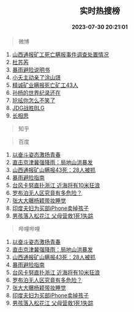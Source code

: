 <div align="center"><h2>实时热搜榜</h2><h4>2023-07-30 20:21:01</h4></div>

> 微博  

1. [山西通报矿工死亡瞒报事件调查处置情况](https://s.weibo.com/weibo?q=%23%E5%B1%B1%E8%A5%BF%E9%80%9A%E6%8A%A5%E7%9F%BF%E5%B7%A5%E6%AD%BB%E4%BA%A1%E7%9E%92%E6%8A%A5%E4%BA%8B%E4%BB%B6%E8%B0%83%E6%9F%A5%E5%A4%84%E7%BD%AE%E6%83%85%E5%86%B5%23&t=31&band_rank=1&Refer=top)<br />
2. [杜苏芮](https://s.weibo.com/weibo?q=%E6%9D%9C%E8%8B%8F%E8%8A%AE&t=31&band_rank=2&Refer=top)<br />
3. [暴雨避险说明书](https://s.weibo.com/weibo?q=%23%E6%9A%B4%E9%9B%A8%E9%81%BF%E9%99%A9%E8%AF%B4%E6%98%8E%E4%B9%A6%23&t=31&band_rank=3&Refer=top)<br />
4. [小夭主动亲了涂山璟](https://s.weibo.com/weibo?q=%23%E5%B0%8F%E5%A4%AD%E4%B8%BB%E5%8A%A8%E4%BA%B2%E4%BA%86%E6%B6%82%E5%B1%B1%E7%92%9F%23&t=31&band_rank=4&Refer=top)<br />
5. [精诚矿业瞒报死亡矿工43人](https://s.weibo.com/weibo?q=%23%E7%B2%BE%E8%AF%9A%E7%9F%BF%E4%B8%9A%E7%9E%92%E6%8A%A5%E6%AD%BB%E4%BA%A1%E7%9F%BF%E5%B7%A543%E4%BA%BA%23&t=31&band_rank=5&Refer=top)<br />
6. [孙杨的世界纪录还在](https://s.weibo.com/weibo?q=%E5%AD%99%E6%9D%A8%E7%9A%84%E4%B8%96%E7%95%8C%E7%BA%AA%E5%BD%95%E8%BF%98%E5%9C%A8&t=31&band_rank=6&Refer=top)<br />
7. [玱玹你怎么不笑了](https://s.weibo.com/weibo?q=%23%E7%8E%B1%E7%8E%B9%E4%BD%A0%E6%80%8E%E4%B9%88%E4%B8%8D%E7%AC%91%E4%BA%86%23&t=31&band_rank=7&Refer=top)<br />
8. [JDG战胜BLG](https://s.weibo.com/weibo?q=%23JDG%E6%88%98%E8%83%9CBLG%23&t=31&band_rank=8&Refer=top)<br />
9. [长相思](https://s.weibo.com/weibo?q=%E9%95%BF%E7%9B%B8%E6%80%9D&t=31&band_rank=9&Refer=top)<br />

> 知乎  


> 百度  

1. [以奋斗姿态激扬青春](https://www.baidu.com/s?wd=%E4%BB%A5%E5%A5%8B%E6%96%97%E5%A7%BF%E6%80%81%E6%BF%80%E6%89%AC%E9%9D%92%E6%98%A5&sa=fyb_news&rsv_dl=fyb_news)<br />
2. [直击京津冀强降雨：局地山洪暴发](https://www.baidu.com/s?wd=%E7%9B%B4%E5%87%BB%E4%BA%AC%E6%B4%A5%E5%86%80%E5%BC%BA%E9%99%8D%E9%9B%A8%EF%BC%9A%E5%B1%80%E5%9C%B0%E5%B1%B1%E6%B4%AA%E6%9A%B4%E5%8F%91&sa=fyb_news&rsv_dl=fyb_news)<br />
3. [山西通报矿山瞒报43死：28人被抓](https://www.baidu.com/s?wd=%E5%B1%B1%E8%A5%BF%E9%80%9A%E6%8A%A5%E7%9F%BF%E5%B1%B1%E7%9E%92%E6%8A%A543%E6%AD%BB%EF%BC%9A28%E4%BA%BA%E8%A2%AB%E6%8A%93&sa=fyb_news&rsv_dl=fyb_news)<br />
4. [暴雨避险指南](https://www.baidu.com/s?wd=%E6%9A%B4%E9%9B%A8%E9%81%BF%E9%99%A9%E6%8C%87%E5%8D%97&sa=fyb_news&rsv_dl=fyb_news)<br />
5. [台风卡努直扑浙江 近海将有10米狂浪](https://www.baidu.com/s?wd=%E5%8F%B0%E9%A3%8E%E5%8D%A1%E5%8A%AA%E7%9B%B4%E6%89%91%E6%B5%99%E6%B1%9F+%E8%BF%91%E6%B5%B7%E5%B0%86%E6%9C%8910%E7%B1%B3%E7%8B%82%E6%B5%AA&sa=fyb_news&rsv_dl=fyb_news)<br />
6. [罗布泊无人区究竟有多危险？](https://www.baidu.com/s?wd=%E7%BD%97%E5%B8%83%E6%B3%8A%E6%97%A0%E4%BA%BA%E5%8C%BA%E7%A9%B6%E7%AB%9F%E6%9C%89%E5%A4%9A%E5%8D%B1%E9%99%A9%EF%BC%9F&sa=fyb_news&rsv_dl=fyb_news)<br />
7. [张大大曝杨颖带妆睡觉](https://www.baidu.com/s?wd=%E5%BC%A0%E5%A4%A7%E5%A4%A7%E6%9B%9D%E6%9D%A8%E9%A2%96%E5%B8%A6%E5%A6%86%E7%9D%A1%E8%A7%89&sa=fyb_news&rsv_dl=fyb_news)<br />
8. [印度夫妇为买部iPhone卖掉孩子](https://www.baidu.com/s?wd=%E5%8D%B0%E5%BA%A6%E5%A4%AB%E5%A6%87%E4%B8%BA%E4%B9%B0%E9%83%A8iPhone%E5%8D%96%E6%8E%89%E5%AD%A9%E5%AD%90&sa=fyb_news&rsv_dl=fyb_news)<br />
9. [男孩落入松花江 父母营救1死1失踪](https://www.baidu.com/s?wd=%E7%94%B7%E5%AD%A9%E8%90%BD%E5%85%A5%E6%9D%BE%E8%8A%B1%E6%B1%9F+%E7%88%B6%E6%AF%8D%E8%90%A5%E6%95%911%E6%AD%BB1%E5%A4%B1%E8%B8%AA&sa=fyb_news&rsv_dl=fyb_news)<br />

> 哔哩哔哩  

1. [以奋斗姿态激扬青春](https://www.baidu.com/s?wd=%E4%BB%A5%E5%A5%8B%E6%96%97%E5%A7%BF%E6%80%81%E6%BF%80%E6%89%AC%E9%9D%92%E6%98%A5&sa=fyb_news&rsv_dl=fyb_news)<br />
2. [直击京津冀强降雨：局地山洪暴发](https://www.baidu.com/s?wd=%E7%9B%B4%E5%87%BB%E4%BA%AC%E6%B4%A5%E5%86%80%E5%BC%BA%E9%99%8D%E9%9B%A8%EF%BC%9A%E5%B1%80%E5%9C%B0%E5%B1%B1%E6%B4%AA%E6%9A%B4%E5%8F%91&sa=fyb_news&rsv_dl=fyb_news)<br />
3. [山西通报矿山瞒报43死：28人被抓](https://www.baidu.com/s?wd=%E5%B1%B1%E8%A5%BF%E9%80%9A%E6%8A%A5%E7%9F%BF%E5%B1%B1%E7%9E%92%E6%8A%A543%E6%AD%BB%EF%BC%9A28%E4%BA%BA%E8%A2%AB%E6%8A%93&sa=fyb_news&rsv_dl=fyb_news)<br />
4. [暴雨避险指南](https://www.baidu.com/s?wd=%E6%9A%B4%E9%9B%A8%E9%81%BF%E9%99%A9%E6%8C%87%E5%8D%97&sa=fyb_news&rsv_dl=fyb_news)<br />
5. [台风卡努直扑浙江 近海将有10米狂浪](https://www.baidu.com/s?wd=%E5%8F%B0%E9%A3%8E%E5%8D%A1%E5%8A%AA%E7%9B%B4%E6%89%91%E6%B5%99%E6%B1%9F+%E8%BF%91%E6%B5%B7%E5%B0%86%E6%9C%8910%E7%B1%B3%E7%8B%82%E6%B5%AA&sa=fyb_news&rsv_dl=fyb_news)<br />
6. [罗布泊无人区究竟有多危险？](https://www.baidu.com/s?wd=%E7%BD%97%E5%B8%83%E6%B3%8A%E6%97%A0%E4%BA%BA%E5%8C%BA%E7%A9%B6%E7%AB%9F%E6%9C%89%E5%A4%9A%E5%8D%B1%E9%99%A9%EF%BC%9F&sa=fyb_news&rsv_dl=fyb_news)<br />
7. [张大大曝杨颖带妆睡觉](https://www.baidu.com/s?wd=%E5%BC%A0%E5%A4%A7%E5%A4%A7%E6%9B%9D%E6%9D%A8%E9%A2%96%E5%B8%A6%E5%A6%86%E7%9D%A1%E8%A7%89&sa=fyb_news&rsv_dl=fyb_news)<br />
8. [印度夫妇为买部iPhone卖掉孩子](https://www.baidu.com/s?wd=%E5%8D%B0%E5%BA%A6%E5%A4%AB%E5%A6%87%E4%B8%BA%E4%B9%B0%E9%83%A8iPhone%E5%8D%96%E6%8E%89%E5%AD%A9%E5%AD%90&sa=fyb_news&rsv_dl=fyb_news)<br />
9. [男孩落入松花江 父母营救1死1失踪](https://www.baidu.com/s?wd=%E7%94%B7%E5%AD%A9%E8%90%BD%E5%85%A5%E6%9D%BE%E8%8A%B1%E6%B1%9F+%E7%88%B6%E6%AF%8D%E8%90%A5%E6%95%911%E6%AD%BB1%E5%A4%B1%E8%B8%AA&sa=fyb_news&rsv_dl=fyb_news)<br />
